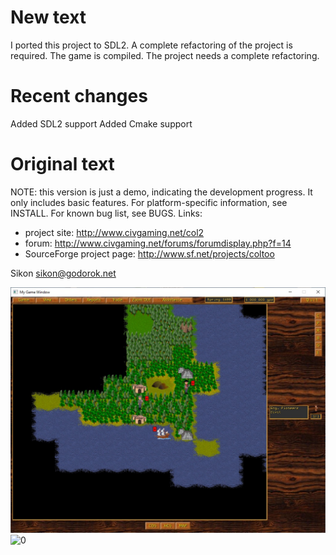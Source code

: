 # New text
I ported this project to SDL2. A complete refactoring of the project is required. The game is compiled.
The project needs a complete refactoring.

# Recent changes
Added SDL2 support
Added Cmake support

# Original text
NOTE: this version is just a demo, indicating the development
progress. It only includes basic features.
For platform-specific information, see INSTALL.
For known bug list, see BUGS.
Links:

- project site: http://www.civgaming.net/col2
- forum: http://www.civgaming.net/forums/forumdisplay.php?f=14
- SourceForge project page: http://www.sf.net/projects/coltoo

Sikon <sikon@godorok.net>

![0](screenshots/1.jpg)  
![0](screenshots/2.jpg) 